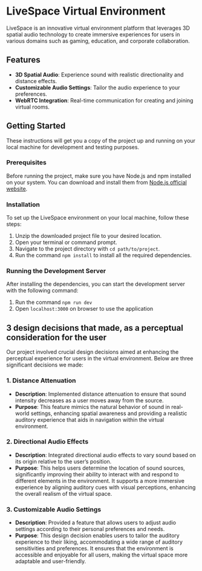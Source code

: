 # LiveSpace Virtual Environment

LiveSpace is an innovative virtual environment platform that leverages 3D spatial audio technology to create immersive experiences for users in various domains such as gaming, education, and corporate collaboration.

## Features

- **3D Spatial Audio**: Experience sound with realistic directionality and distance effects.
- **Customizable Audio Settings**: Tailor the audio experience to your preferences.
- **WebRTC Integration**: Real-time communication for creating and joining virtual rooms.

## Getting Started

These instructions will get you a copy of the project up and running on your local machine for development and testing purposes.

### Prerequisites

Before running the project, make sure you have Node.js and npm installed on your system. You can download and install them from [Node.js official website](https://nodejs.org/).

### Installation

To set up the LiveSpace environment on your local machine, follow these steps:

1. Unzip the downloaded project file to your desired location.
2. Open your terminal or command prompt.
3. Navigate to the project directory with `cd path/to/project`.
4. Run the command `npm install` to install all the required dependencies.

### Running the Development Server

After installing the dependencies, you can start the development server with the following command:
1. Run the command `npm run dev`
2. Open `localhost:3000` on browser to use the application

## 3 design decisions that made, as a perceptual consideration for the user

Our project involved crucial design decisions aimed at enhancing the perceptual experience for users in the virtual environment. Below are three significant decisions we made:

### 1. Distance Attenuation
- **Description**: Implemented distance attenuation to ensure that sound intensity decreases as a user moves away from the source.
- **Purpose**: This feature mimics the natural behavior of sound in real-world settings, enhancing spatial awareness and providing a realistic auditory experience that aids in navigation within the virtual environment.

### 2. Directional Audio Effects
- **Description**: Integrated directional audio effects to vary sound based on its origin relative to the user’s position.
- **Purpose**: This helps users determine the location of sound sources, significantly improving their ability to interact with and respond to different elements in the environment. It supports a more immersive experience by aligning auditory cues with visual perceptions, enhancing the overall realism of the virtual space.

### 3. Customizable Audio Settings
- **Description**: Provided a feature that allows users to adjust audio settings according to their personal preferences and needs.
- **Purpose**: This design decision enables users to tailor the auditory experience to their liking, accommodating a wide range of auditory sensitivities and preferences. It ensures that the environment is accessible and enjoyable for all users, making the virtual space more adaptable and user-friendly.
